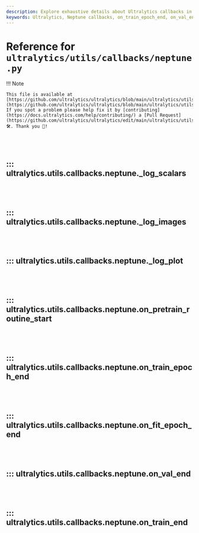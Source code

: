 ```yaml
---
description: Explore exhaustive details about Ultralytics callbacks in Neptune, with specifics about scalar logging, routine start, and more.
keywords: Ultralytics, Neptune callbacks, on_train_epoch_end, on_val_end, _log_plot, _log_images, on_pretrain_routine_start, on_fit_epoch_end, on_train_end
---
```


# Reference for `ultralytics/utils/callbacks/neptune.py`

!!! Note

    This file is available at [https://github.com/ultralytics/ultralytics/blob/main/ultralytics/utils/callbacks/neptune.py](https://github.com/ultralytics/ultralytics/blob/main/ultralytics/utils/callbacks/neptune.py). If you spot a problem please help fix it by [contributing](https://docs.ultralytics.com/help/contributing/) a [Pull Request](https://github.com/ultralytics/ultralytics/edit/main/ultralytics/utils/callbacks/neptune.py) 🛠️. Thank you 🙏!

<br><br>

## ::: ultralytics.utils.callbacks.neptune._log_scalars

<br><br>

## ::: ultralytics.utils.callbacks.neptune._log_images

<br><br>

## ::: ultralytics.utils.callbacks.neptune._log_plot

<br><br>

## ::: ultralytics.utils.callbacks.neptune.on_pretrain_routine_start

<br><br>

## ::: ultralytics.utils.callbacks.neptune.on_train_epoch_end

<br><br>

## ::: ultralytics.utils.callbacks.neptune.on_fit_epoch_end

<br><br>

## ::: ultralytics.utils.callbacks.neptune.on_val_end

<br><br>

## ::: ultralytics.utils.callbacks.neptune.on_train_end

<br><br>
